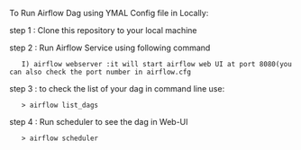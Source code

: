 To Run Airflow Dag using YMAL Config file in Locally:

  step 1 : Clone this repository to your local machine 
  
  step 2 : Run Airflow Service using following command
  
       I) airflow webserver :it will start airflow web UI at port 8080(you can also check the port number in airflow.cfg
  
  step 3 : to check the list of your dag in command line use:  
  
       > airflow list_dags
  step 4 : Run scheduler to see the dag in Web-UI       
       
       > airflow scheduler
   
         

